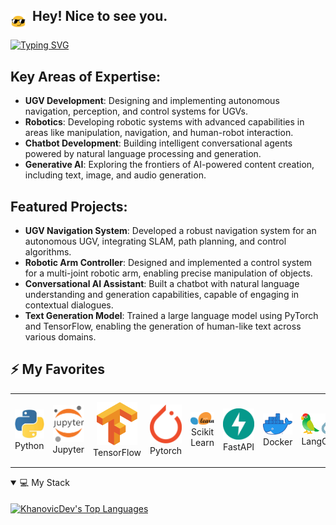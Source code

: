 ## <img src="./assets/hey.gif" width="25" align="middle"/>&nbsp; Hey! Nice to see you.

[![Typing SVG](https://readme-typing-svg.demolab.com?font=Poppins&pause=1000&color=E8D7E0&width=435&lines=AI+Developer+%26+CV+|+NLP+|+GAN+|+Robotics;FullStack+|+AI+%26+Solutions)](https://git.io/typing-svg)

<p align="justify">
  
## Key Areas of Expertise:
- **UGV Development**: Designing and implementing autonomous navigation, perception, and control systems for UGVs.
- **Robotics**: Developing robotic systems with advanced capabilities in areas like manipulation, navigation, and human-robot interaction.
- **Chatbot Development**: Building intelligent conversational agents powered by natural language processing and generation.
- **Generative AI**: Exploring the frontiers of AI-powered content creation, including text, image, and audio generation.

## Featured Projects:

- **UGV Navigation System**: Developed a robust navigation system for an autonomous UGV, integrating SLAM, path planning, and control algorithms.
- **Robotic Arm Controller**: Designed and implemented a control system for a multi-joint robotic arm, enabling precise manipulation of objects.
- **Conversational AI Assistant**: Built a chatbot with natural language understanding and generation capabilities, capable of engaging in contextual dialogues.
- **Text Generation Model**: Trained a large language model using PyTorch and TensorFlow, enabling the generation of human-like text across various domains.

## ⚡ My Favorites

<div align="center">
<table align="center">
    <tr>
        <td align="center" width="140" height="112.43">
            <img src="./assets/icons/python.jpeg" width="65px"/>
            <br /> Python
        </td>
        <td align="center" width="140" height="112.43">
            <img src="./assets/icons/jupyter.png" width="65px"/>
            <br /> Jupyter
        </td>
        <td align="center" width="140" height="112.43">
            <img src="./assets/icons/tensorflow.png" width="65px"/>
            <br /> TensorFlow
        </td>
        <td align="center" width="140" height="112.43">
            <img src="./assets/icons/pytorch.png" width="65px"/>
            <br /> Pytorch
        </td>
        <td align="center" width="140" height="112.43">
            <img src="./assets/icons/scikitlearn.png" width="65px"/>
            <br /> Scikit Learn
        </td>
        <td align="center" width="140" height="112.43">
            <img src="./assets/icons/fastapi.png" width="65px"/>
            <br /> FastAPI
        </td>
        <td align="center" width="140" height="112.43">
            <img src="./assets/icons/docker.png" width="65px"/>
            <br /> Docker
        </td>
        <td>
        <img src="./assets/icons/langchain.png" width="65px"/>
            <br /> LangChain
        </td>
    </tr>
</table>
</div>

<details open> 
  <summary>💻 My Stack </summary>
  <br/>
  <div style="display:flex;flex-direction:row;">
    <a href="https://github.com/anuraghazra/github-readme-stats">
        <img height="180px" align="center" alt="KhanovicDev's Top Languages" src="https://github-readme-stats.vercel.app/api/top-langs/?username=KhanovicDev&langs_count=8&layout=compact&theme=default&hide_border=false&border_color=30363D&bg_color=0D1117&text_bold=false&title_color=D48E24&icon_color=D48E24&hide=Jupyter%20Notebook"/>
    </a>
  </div>
  <br/>
</details>

</p>
